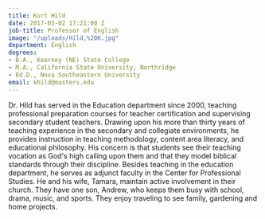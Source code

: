 ```yaml
---
title: Kurt Hild
date: 2017-05-02 17:21:00 Z
job-title: Professor of English
image: "/uploads/Hild,%20K.jpg"
department: English
degrees:
- B.A., Kearney (NE) State College
- M.A., California State University, Northridge
- Ed.D., Nova Southeastern University
email: khild@masters.edu
---
```


Dr. Hild has served in the Education department since 2000, teaching professional preparation courses for teacher certification and supervising secondary student teachers. Drawing upon his more than thirty years of teaching experience in the secondary and collegiate environments, he provides instruction in teaching methodology, content area literacy, and educational philosophy. His concern is that students see their teaching vocation as God's high calling upon them and that they model biblical standards through their discipline. Besides teaching in the education department, he serves as adjunct faculty in the Center for Professional Studies. He and his wife, Tamara, maintain active involvement in their church. They have one son, Andrew, who keeps them busy with school, drama, music, and sports. They enjoy traveling to see family, gardening and home projects.
